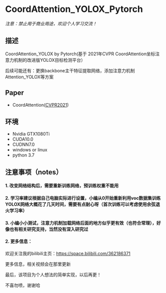 # CoordAttention_YOLOX_Pytorch


*注意：禁止用于商业用途，欢迎个人学习交流！*


## 描述

CoordAttention_YOLOX by Pytorch(基于 2021年CVPR CoordAttention坐标注意力机制的改进版YOLOX目标检测平台）

后续可能还有：更换backbone主干特征提取网络，添加注意力机制Attention_YOLOX等方案



## Paper

* CoordAttention([CVPR2021](https://arxiv.org/abs/2103.02907))



## 环境

* Nvidia GTX1080Ti
* CUDA10.0
* CUDNN7.0
* windows or linux
* python 3.7


## 注意事项（notes）


#### 1. 改变网络结构后，需要重新训练网络，预训练权重不能用

#### 2. 学习率建议根据自己电脑实际进行设置，小编从0开始重新利用voc数据集训练YOLOX网络大概花了几天时间，需要有点耐心呀（首次训练可以考虑使用余弦退火学习率）

#### 3. 小编小小测试，注意力机制加载网络后面的地方似乎更有效（也符合常理），好像也有相关研究支持，当然没有深入研究过




#### 2. 更多信息：

欢迎关注我的bilibili主页：https://space.bilibili.com/362186371

更多信息，相关视频会在那里更新

最后，该项目为个人想法的简单实现，以后再更！

不喜勿喷，谢谢哈
